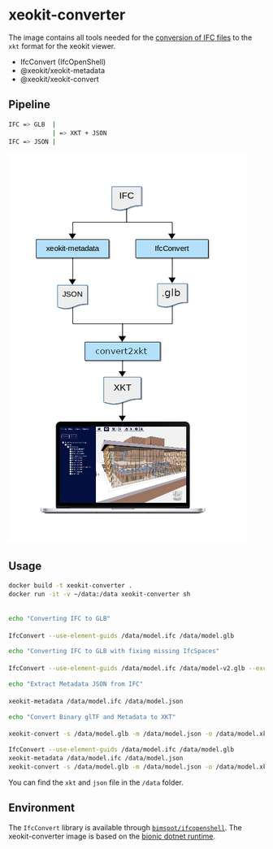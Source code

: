 # xeokit-converter

The image contains all tools needed for the [conversion of IFC files][1]
to the `xkt` format for the xeokit viewer.

- IfcConvert (IfcOpenShell)
- @xeokit/xeokit-metadata
- @xeokit/xeokit-convert

## Pipeline

```bash
IFC => GLB  |
            | => XKT + JSON
IFC => JSON |
```

![pipeline](https://raw.githubusercontent.com/ivan-hilckov/xeokit-converter/master/pipeline.png)

## Usage

```bash
docker build -t xeokit-converter .
docker run -it -v ~/data:/data xeokit-converter sh
```

```bash

echo "Converting IFC to GLB"

IfcConvert --use-element-guids /data/model.ifc /data/model.glb
```

```bash
echo "Converting IFC to GLB with fixing missing IfcSpaces"

IfcConvert --use-element-guids /data/model.ifc /data/model-v2.glb --exclude=entities IfcOpeningElement
```

```bash
echo "Extract Metadata JSON from IFC"

xeokit-metadata /data/model.ifc /data/model.json
```

```bash
echo "Convert Binary glTF and Metadata to XKT"

xeokit-convert -s /data/model.glb -m /data/model.json -o /data/model.xkt -l
```

```bash
IfcConvert --use-element-guids /data/model.ifc /data/model.glb
xeokit-metadata /data/model.ifc /data/model.json
xeokit-convert -s /data/model.glb -m /data/model.json -o /data/model.xkt -l
```

You can find the `xkt` and `json` file in the `/data` folder.

## Environment

The `IfcConvert` library is available through [`bimspot/ifcopenshell`][2].
The xeokit-converter image is based on the [bionic dotnet runtime][3].

[1]: https://www.notion.so/Converting-IFC-Models-to-XKT-using-Open-Source-Tools-A-Simpler-Pipeline-02d45ba457eb4f808f63bcacb71a4fb3
[2]: https://cloud.docker.com/u/bimspot/repository/docker/bimspot/ifcopenshell
[3]: mcr.microsoft.com/dotnet/core/runtime:2.2-bionic

